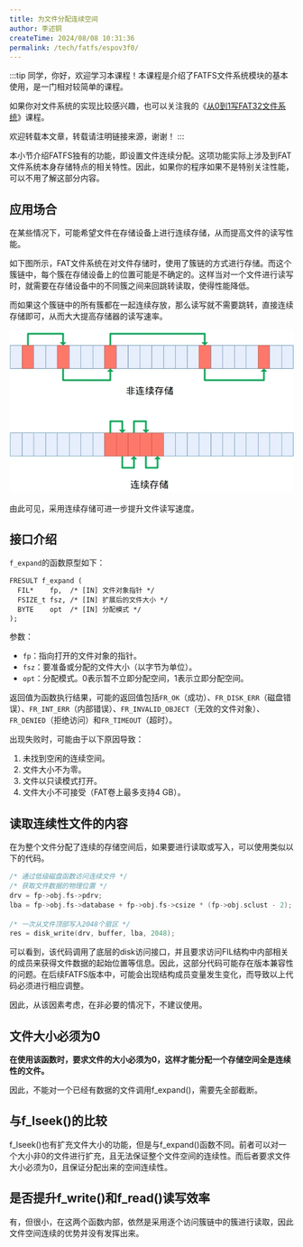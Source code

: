 ```yaml
---
title: 为文件分配连续空间
author: 李述铜
createTime: 2024/08/08 10:31:36
permalink: /tech/fatfs/espov3f0/
---
```

:::tip
同学，你好，欢迎学习本课程！本课程是介绍了FATFS文件系统模块的基本使用，是一门相对较简单的课程。

如果你对文件系统的实现比较感兴趣，也可以关注我的《[从0到1写FAT32文件系统](https://wuptg.xetlk.com/s/VeHie)》课程。

欢迎转载本文章，转载请注明链接来源，谢谢！
:::

本小节介绍FATFS独有的功能，即设置文件连续分配。这项功能实际上涉及到FAT文件系统本身存储特点的相关特性。因此，如果你的程序如果不是特别关注性能，可以不用了解这部分内容。

## 应用场合
在某些情况下，可能希望文件在存储设备上进行连续存储，从而提高文件的读写性能。

如下图所示，FAT文件系统在对文件存储时，使用了簇链的方式进行存储。而这个簇链中，每个簇在存储设备上的位置可能是不确定的。这样当对一个文件进行读写时，就需要在存储设备中的不同簇之间来回跳转读取，使得性能降低。

而如果这个簇链中的所有簇都在一起连续存放，那么读写就不需要跳转，直接连续存储即可，从而大大提高存储器的读写速率。

![alt 簇存储示意图](../../../../../.vuepress/public/image/docs/notes/tech/fatfs/use/c2/alloc/image.png)

由此可见，采用连续存储可进一步提升文件读写速度。

## 接口介绍

`f_expand`的函数原型如下：
```
FRESULT f_expand (
  FIL*    fp,  /* [IN] 文件对象指针 */
  FSIZE_t fsz, /* [IN] 扩展后的文件大小 */
  BYTE    opt  /* [IN] 分配模式 */
);
```
参数：

- `fp`：指向打开的文件对象的指针。
- `fsz`：要准备或分配的文件大小（以字节为单位）。
- `opt`：分配模式。0表示暂不立即分配空间，1表示立即分配空间。

返回值为函数执行结果，可能的返回值包括`FR_OK`（成功）、`FR_DISK_ERR`（磁盘错误）、`FR_INT_ERR`（内部错误）、`FR_INVALID_OBJECT`（无效的文件对象）、`FR_DENIED`（拒绝访问）和`FR_TIMEOUT`（超时）。

出现失败时，可能由于以下原因导致：

1. 未找到空闲的连续空间。
2. 文件大小不为零。
3. 文件以只读模式打开。
4. 文件大小不可接受（FAT卷上最多支持4 GB）。

## 读取连续性文件的内容
在为整个文件分配了连续的存储空间后，如果要进行读取或写入，可以使用类似以下的代码。

```c
/* 通过低级磁盘函数访问连续文件 */
/* 获取文件数据的物理位置 */
drv = fp->obj.fs->pdrv;
lba = fp->obj.fs->database + fp->obj.fs->csize * (fp->obj.sclust - 2);

/* 一次从文件顶部写入2048个扇区 */
res = disk_write(drv, buffer, lba, 2048);
```
可以看到，该代码调用了底层的disk访问接口，并且要求访问FIL结构中内部相关的成员来获得文件数据的起始位置等信息。因此，这部分代码可能存在版本兼容性的问题。在后续FATFS版本中，可能会出现结构成员变量发生变化，而导致以上代码必须进行相应调整。

因此，从该因素考虑，在非必要的情况下，不建议使用。

## 文件大小必须为0
**在使用该函数时，要求文件的大小必须为0，这样才能分配一个存储空间全是连续性的文件。**

因此，不能对一个已经有数据的文件调用f_expand()，需要先全部截断。

## 与f_lseek()的比较
f_lseek()也有扩充文件大小的功能，但是与f_expand()函数不同。前者可以对一个大小非0的文件进行扩充，且无法保证整个文件空间的连续性。而后者要求文件大小必须为0，且保证分配出来的空间连续性。

## 是否提升f_write()和f_read()读写效率
有，但很小，在这两个函数内部，依然是采用逐个访问簇链中的簇进行读取，因此文件空间连续的优势并没有发挥出来。

